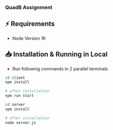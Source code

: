 ### QuadB Assignment

## ⚡ Requirements

- Node Version 16

## 📥 Installation & Running in Local

- Run following commands in 2 parallel terminals

```bash
cd client
npm install

# after installation
npm run start
```

```bash
cd server
npm install

# after installation
node server.js
```
